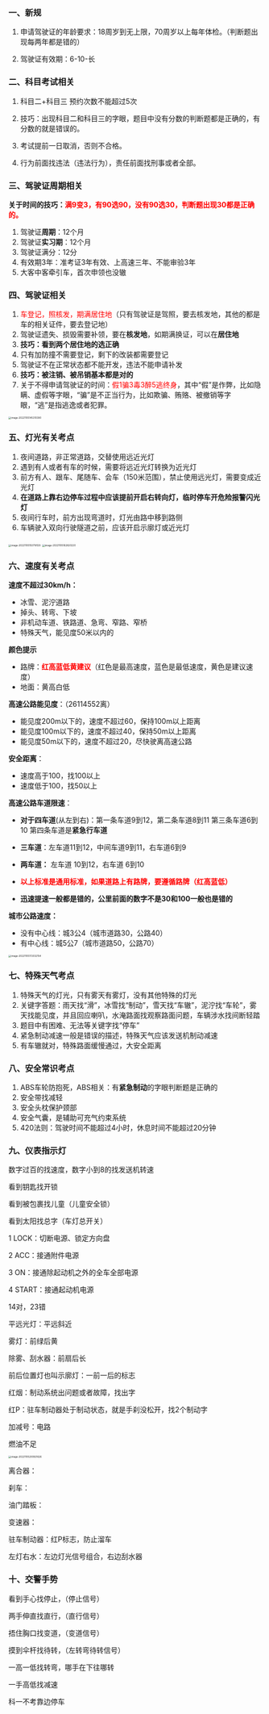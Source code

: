 ### 一、新规

1. 申请驾驶证的年龄要求：18周岁到无上限，70周岁以上每年体检。（判断题出现每两年都是错的）

2. 驾驶证有效期：6-10-长

### 二、科目考试相关

1. 科目二+科目三 预约次数不能超过5次

2. 技巧：出现科目二和科目三的字眼，题目中没有分数的判断题都是正确的，有分数的就是错误的。
3. 考试提前一日取消，否则不合格。
4. 行为前面找违法（违法行为），责任前面找刑事或者全部。



### 三、驾驶证周期相关

**关于时间的技巧：<font color="red">满9变3，有90选90，没有90选30，判断题出现30都是正确的。</font>**

1. 驾驶证**周期**：12个月
2. 驾驶证**实习期**：12个月
3. 驾驶证满分：12分
4. 有效期3年：准考证3年有效、上高速三年、不能审验3年
5. 大客中客牵引车，首次申领也没辙



### 四、驾驶证相关

1. <font color="red">车登记，照核发，期满居住地</font>（只有驾驶证是驾照，要去核发地，其他的都是车的相关证件，要去登记地）
2. 驾驶证遗失、损毁需要补领，要在**核发地**，如期满换证，可以在**居住地**
3. **技巧：看到两个居住地的选正确**
4. 只有加防撞不需要登记，剩下的改装都需要登记
5. 驾驶证不在正常状态都不能开发，违法不能申请补发
6. **技巧：被注销、被吊销基本都是对的**
7. 关于不得申请驾驶证的时间：<font color="red">假1骗3毒3醉5逃终身</font>，其中“假”是作弊，比如隐瞒、虚假等字眼，“骗”是不正当行为，比如欺骗、贿赂、被撤销等字眼，“逃”是指逃逸或者犯罪。

<img src="https://kiwi4814-1256211473.cos.ap-nanjing.myqcloud.com//imgimage-20221105145310390.png" alt="image-20221105145310390" style="zoom: 33%;" />





### 五、灯光有关考点

1. 夜间道路，非正常道路，交替使用远近光灯
2. 遇到有人或者有车的时候，需要将远近光灯转换为近光灯
3. 前方有人、跟车、尾随车、会车（150米范围），禁止使用远光灯，需要变成近光灯
4. **在道路上靠右边停车过程中应该提前开启右转向灯，临时停车开危险报警闪光灯**
5. 夜间行车时，前方出现弯道时，灯光由路中移到路侧
6. 车辆驶入双向行驶隧道之前，应该开启示廓灯或近光灯

<img src="https://kiwi4814-1256211473.cos.ap-nanjing.myqcloud.com//imgimage-20221105150718129.png" alt="image-20221105150718129" style="zoom:33%;" />



<img src="https://kiwi4814-1256211473.cos.ap-nanjing.myqcloud.com//imgimage-20221105162820220.png" alt="image-20221105162820220" style="zoom:33%;" />



### 六、速度有关考点

**速度不超过30km/h：**

- 冰雪、泥泞道路
- 掉头、转弯、下坡
- 非机动车道、铁路道、急弯、窄路、窄桥
- 特殊天气，能见度50米以内的

**颜色提示**

- 路牌：**<font color="red">红高蓝低黄建议</font>**（红色是最高速度，蓝色是最低速度，黄色是建议速度）
- 地面：黄高白低

**高速公路能见度**：（26114552离）

- 能见度200m以下的，速度不超过60，保持100m以上距离
- 能见度100m以下的，速度不超过40，保持50m以上距离
- 能见度50m以下的，速度不超过20，尽快驶离高速公路

**安全距离**：

- 速度高于100，找100以上
- 速度低于100，找50以上

**高速公路车道限速**：

- **对于四车道**(从左到右)：第一条车道9到12，第二条车道8到11 第三条车道6到10 第四条车道是**紧急行车道**

- **三车道**：左车道11到12，中间车道9到11，右车道6到9
- **两车道：** 左车道 10到12，右车道 6到10
- **<font color="red">以上标准是通用标准，如果道路上有路牌，要遵循路牌（红高蓝低）</font>**
- **迅速提速一般都是错的，公里前面的数字不是30和100一般也是错的**

**城市公路速度：**

- 没有中心线：城3公4（城市道路30，公路40）
- 有中心线：城5公7（城市道路50，公路70）

<img src="https://kiwi4814-1256211473.cos.ap-nanjing.myqcloud.com//imgimage-20221105172032154.png" alt="image-20221105172032154" style="zoom:33%;" />



### 七、特殊天气考点

1. 特殊天气的灯光，只有雾天有雾灯，没有其他特殊的灯光
2. 关键字答题：雨天找“滑”，冰雪找“制动”，雪天找“车辙”，泥泞找“车轮”，雾天找能见度，并且回应喇叭，水淹路面找观察路面问题，车辆涉水找间断轻踏
3. 题目中有困难、无法等关键字找“停车”
4. 紧急制动减速一般是错误的描述，特殊天气应该发送机制动减速
5. 有车辙就对，特殊路面缓慢通过，大安全距离

### 八、安全常识考点

1. ABS车轮防抱死，ABS相关：有**紧急制动**的字眼判断题是正确的
2. 安全带找减轻
3. 安全头枕保护颈部
4. 安全气囊，是辅助可充气约束系统
5. 420法则：驾驶时间不能超过4小时，休息时间不能超过20分钟



### 九、仪表指示灯

数字过百的找速度，数字小到8的找发送机转速



看到钥匙找开锁



看到被包裹找儿童（儿童安全锁）



看到太阳找总字（车灯总开关）



1 LOCK：切断电源、锁定方向盘

2 ACC：接通附件电源

3 ON：接通除起动机之外的全车全部电源

4 START：接通起动机电源

14对，23错



平远光灯：平远斜近

雾灯：前绿后黄

除雾、刮水器：前扇后长

前后位置灯也叫示廓灯：一前一后的标志



红烟：制动系统出问题或者故障，找出字

红P：驻车制动器处于制动状态，就是手刹没松开，找2个制动字

加减号：电路

燃油不足

<img src="https://kiwi4814-1256211473.cos.ap-nanjing.myqcloud.com//imgimage-20221105200921626.png" alt="image-20221105200921626" style="zoom:33%;" />



离合器：

刹车：

油门踏板：

变速器：

驻车制动器：红P标志，防止溜车

左灯右水：左边灯光信号组合，右边刮水器



### 十、交警手势

看到手心找停止，（停止信号）

两手伸直找直行，（直行信号）

捂住胸口找变道，（变道信号）

摸到伞杆找待转，（左转弯待转信号）

一高一低找转弯，哪手在下往哪转

一手高低找减速

科一不考靠边停车


